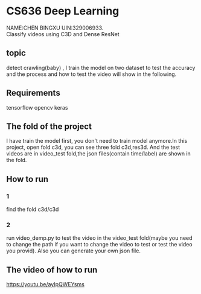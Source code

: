 # CS636 Deep Learning
NAME:CHEN BINGXU UIN:329006933.  
Classify videos using  C3D and Dense ResNet

## topic
detect crawling(baby) , I train the model on two dataset to test the accuracy and the process and how to test the video will show in the following.
## Requirements
tensorflow
opencv
keras

## The fold of the project
I have train the model first, you don't need to train model anymore.In this project, open fold c3d, you can see three fold c3d,res3d. And the test videos are in video_test fold,the json files(contain time/label) are shown in the fold.  
## How to run
### 1 
find the fold c3d/c3d
### 2   
run video_demp.py to test the video in the video_test fold(maybe you need to change the path if you want to change the video to test or test the video you provid). Also you can generate your own json file.

## The video of how to run
https://youtu.be/ayIpQWEYsms
